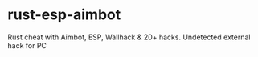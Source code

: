 # rust-esp-aimbot
Rust cheat with Aimbot, ESP, Wallhack &amp; 20+ hacks. Undetected external hack for PC
